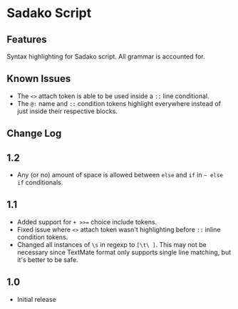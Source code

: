 # Sadako Script

## Features

Syntax highlighting for Sadako script. All grammar is accounted for.

## Known Issues

* The `<>` attach token is able to be used inside a `::` line conditional. 
* The `@:` name and `::` condition tokens highlight everywhere instead of just inside their respective blocks.

## Change Log

## 1.2
- Any (or no) amount of space is allowed between `else` and `if` in `~ else if` conditionals.

## 1.1

- Added support for `+ >>=` choice include tokens.
- Fixed issue where `<>` attach token wasn't highlighting before `::` inline condition tokens.
- Changed all instances of `\s` in regexp to `[\t\ ]`. This may not be necessary since TextMate format only supports single line matching, but it's better to be safe.

## 1.0

- Initial release